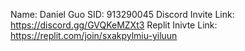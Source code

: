 Name: Daniel Guo
SID: 913290045
Discord Invite Link: https://discord.gg/GVQKeMZXt3
Replit Inivte Link: https://replit.com/join/sxakpylmiu-yiluun